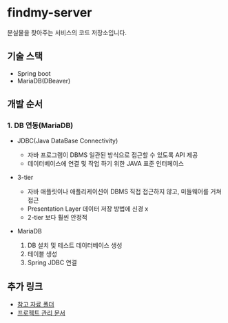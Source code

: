 # findmy-server
분실물을 찾아주는 서비스의 코드 저장소입니다.


## 기술 스택
* Spring boot
* MariaDB(DBeaver)

## 개발 순서
### 1. DB 연동(MariaDB)
* JDBC(Java DataBase Connectivity)
    * 자바 프로그램이 DBMS 일관된 방식으로 접근할 수 있도록 API 제공
    * 데이터베이스에 연결 및 작업 하기 위한 JAVA 표준 인터페이스

* 3-tier
    * 자바 애플릿이나 애플리케이션이 DBMS 직접 접근하지 않고, 미들웨어를 거쳐 접근
    * Presentation Layer 데이터 저장 방법에 신경 x
    * 2-tier 보다 훨씬 안정적


* MariaDB
    1. DB 설치 및 테스트 데이터베이스 생성
    2. 테이블 생성
    3. Spring JDBC 연결


## 추가 링크
* [참고 자료 폴더](https://github.com/find-my/findmy-server/tree/main/artifacts/docs_supports)
* [프로젝트 관리 문서](https://github.com/find-my/findmy-server/tree/main/artifacts/docs_managements)

